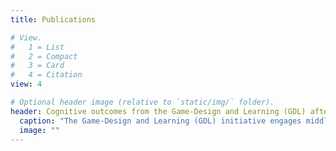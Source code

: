 ```yaml
---
title: Publications

# View.
#   1 = List
#   2 = Compact
#   3 = Card
#   4 = Citation
view: 4

# Optional header image (relative to `static/img/` folder).
header: Cognitive outcomes from the Game-Design and Learning (GDL) after-school program
  caption: "The Game-Design and Learning (GDL) initiative engages middle school students in the process of game-design in a variety of in-school, after-school, and summer camp settings. The goal of the GDL initiative is to leverage students' interests in games and design to foster their problem-solving and critical reasoning skills. The present study examines the effectiveness of an after-school version of the GDL program using a quasi-experimental design. Students enrolled in the GDL program were guided in the process of designing games aimed at solving problems. Compared to students in a control group who did not attend the program (n = 24), the children who attended the GDL program (n = 20) showed a significant increase in their problem-solving skills. The results provide empirical support for the hypothesis that participation in the GDL program leads to measurable cognitive changes in children's problem-solving skills. This study bears important implications for educators and theory."
  image: ""
---
```

